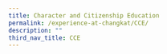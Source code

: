 ```yaml
---
title: Character and Citizenship Education
permalink: /experience-at-changkat/CCE/
description: ""
third_nav_title: CCE
---
```

